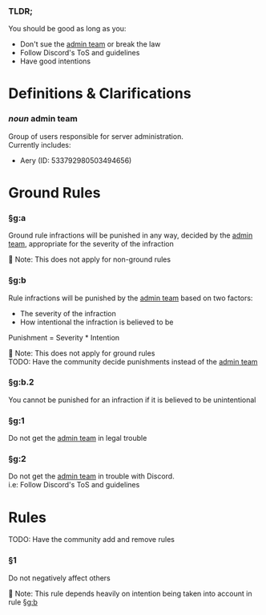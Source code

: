 ### TLDR;
You should be good as long as you:
* Don't sue the [admin team](#noun-admin-team) or break the law
* Follow Discord's ToS and guidelines
* Have good intentions

# Definitions & Clarifications

### *noun* admin team
Group of users responsible for server administration.  
Currently includes:
* Aery (ID: 533792980503494656)

# Ground Rules

### §g:a 
Ground rule infractions will be punished in any way, decided by the [admin team](#noun-admin-team), appropriate for the severity of the infraction

📝 Note: This does not apply for non-ground rules

### §g:b
Rule infractions will be punished by the [admin team](#noun-admin-team) based on two factors:
* The severity of the infraction
* How intentional the infraction is believed to be

Punishment = Severity * Intention

📝 Note: This does not apply for ground rules  
TODO: Have the community decide punishments instead of the [admin team](#noun-admin-team)

### §g:b.2
You cannot be punished for an infraction if it is believed to be unintentional

### §g:1  
Do not get the [admin team](#noun-admin-team) in legal trouble

### §g:2  
Do not get the [admin team](#noun-admin-team) in trouble with Discord.  
i.e: Follow Discord's ToS and guidelines

# Rules

TODO: Have the community add and remove rules

### §1  
Do not negatively affect others

📝 Note: This rule depends heavily on intention being taken into account in rule [§g:b](#gb)